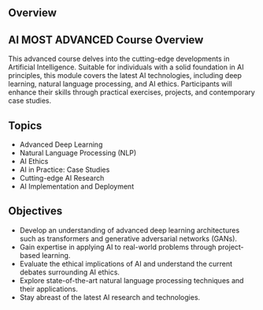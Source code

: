 ## Overview
## AI MOST ADVANCED Course Overview
This advanced course delves into the cutting-edge developments in Artificial Intelligence. Suitable for individuals with a solid foundation in AI principles, this module covers the latest AI technologies, including deep learning, natural language processing, and AI ethics. Participants will enhance their skills through practical exercises, projects, and contemporary case studies.

## Topics
- Advanced Deep Learning
- Natural Language Processing (NLP)
- AI Ethics
- AI in Practice: Case Studies
- Cutting-edge AI Research
- AI Implementation and Deployment

## Objectives
- Develop an understanding of advanced deep learning architectures such as transformers and generative adversarial networks (GANs).
- Gain expertise in applying AI to real-world problems through project-based learning.
- Evaluate the ethical implications of AI and understand the current debates surrounding AI ethics.
- Explore state-of-the-art natural language processing techniques and their applications.
- Stay abreast of the latest AI research and technologies.

